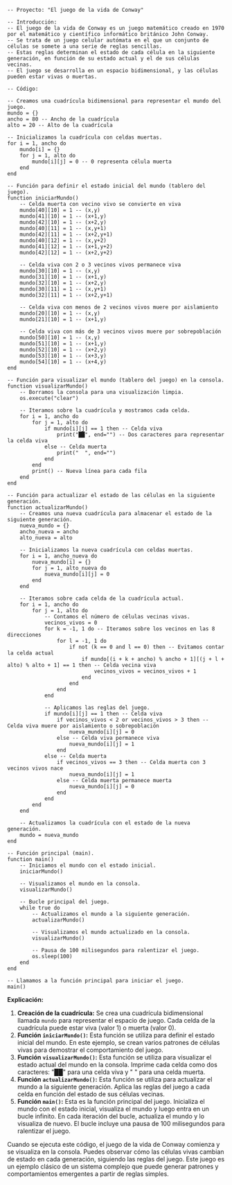 ```
-- Proyecto: "El juego de la vida de Conway"

-- Introducción:
-- El juego de la vida de Conway es un juego matemático creado en 1970 por el matemático y científico informático británico John Conway. 
-- Se trata de un juego celular autómata en el que un conjunto de células se somete a una serie de reglas sencillas.
-- Estas reglas determinan el estado de cada célula en la siguiente generación, en función de su estado actual y el de sus células vecinas. 
-- El juego se desarrolla en un espacio bidimensional, y las células pueden estar vivas o muertas.

-- Código:

-- Creamos una cuadrícula bidimensional para representar el mundo del juego.
mundo = {}
ancho = 80 -- Ancho de la cuadrícula
alto = 20 -- Alto de la cuadrícula

-- Inicializamos la cuadrícula con celdas muertas.
for i = 1, ancho do 
    mundo[i] = {}
    for j = 1, alto do
        mundo[i][j] = 0 -- 0 representa célula muerta
    end
end

-- Función para definir el estado inicial del mundo (tablero del juego).
function iniciarMundo()
    -- Celda muerta con vecino vivo se convierte en viva
    mundo[40][10] = 1 -- (x,y)
    mundo[41][10] = 1 -- (x+1,y)
    mundo[42][10] = 1 -- (x+2,y)
    mundo[40][11] = 1 -- (x,y+1)
    mundo[42][11] = 1 -- (x+2,y+1)
    mundo[40][12] = 1 -- (x,y+2)
    mundo[41][12] = 1 -- (x+1,y+2)
    mundo[42][12] = 1 -- (x+2,y+2)

    -- Celda viva con 2 o 3 vecinos vivos permanece viva
    mundo[30][10] = 1 -- (x,y)
    mundo[31][10] = 1 -- (x+1,y)
    mundo[32][10] = 1 -- (x+2,y)
    mundo[30][11] = 1 -- (x,y+1)
    mundo[32][11] = 1 -- (x+2,y+1)

    -- Celda viva con menos de 2 vecinos vivos muere por aislamiento
    mundo[20][10] = 1 -- (x,y)
    mundo[21][10] = 1 -- (x+1,y)

    -- Celda viva con más de 3 vecinos vivos muere por sobrepoblación
    mundo[50][10] = 1 -- (x,y)
    mundo[51][10] = 1 -- (x+1,y)
    mundo[52][10] = 1 -- (x+2,y)
    mundo[53][10] = 1 -- (x+3,y)
    mundo[54][10] = 1 -- (x+4,y)
end

-- Función para visualizar el mundo (tablero del juego) en la consola.
function visualizarMundo()
    -- Borramos la consola para una visualización limpia.
    os.execute("clear")

    -- Iteramos sobre la cuadrícula y mostramos cada celda.
    for i = 1, ancho do
        for j = 1, alto do
            if mundo[i][j] == 1 then -- Celda viva
                print("██", end="") -- Dos caracteres para representar la celda viva
            else -- Celda muerta
                print("  ", end="")
            end
        end
        print() -- Nueva línea para cada fila
    end
end

-- Función para actualizar el estado de las células en la siguiente generación.
function actualizarMundo()
    -- Creamos una nueva cuadrícula para almacenar el estado de la siguiente generación.
    nueva_mundo = {}
    ancho_nueva = ancho
    alto_nueva = alto

    -- Inicializamos la nueva cuadrícula con celdas muertas.
    for i = 1, ancho_nueva do
        nueva_mundo[i] = {}
        for j = 1, alto_nueva do
            nueva_mundo[i][j] = 0
        end
    end

    -- Iteramos sobre cada celda de la cuadrícula actual.
    for i = 1, ancho do
        for j = 1, alto do
            -- Contamos el número de células vecinas vivas.
            vecinos_vivos = 0
            for k = -1, 1 do -- Iteramos sobre los vecinos en las 8 direcciones
                for l = -1, 1 do
                    if not (k == 0 and l == 0) then -- Evitamos contar la celda actual
                        if mundo[(i + k + ancho) % ancho + 1][(j + l + alto) % alto + 1] == 1 then -- Celda vecina viva
                            vecinos_vivos = vecinos_vivos + 1
                        end
                    end
                end
            end

            -- Aplicamos las reglas del juego.
            if mundo[i][j] == 1 then -- Celda viva
                if vecinos_vivos < 2 or vecinos_vivos > 3 then -- Celda viva muere por aislamiento o sobrepoblación
                    nueva_mundo[i][j] = 0
                else -- Celda viva permanece viva
                    nueva_mundo[i][j] = 1
                end
            else -- Celda muerta
                if vecinos_vivos == 3 then -- Celda muerta con 3 vecinos vivos nace
                    nueva_mundo[i][j] = 1
                else -- Celda muerta permanece muerta
                    nueva_mundo[i][j] = 0
                end
            end
        end
    end

    -- Actualizamos la cuadrícula con el estado de la nueva generación.
    mundo = nueva_mundo
end

-- Función principal (main).
function main()
    -- Iniciamos el mundo con el estado inicial.
    iniciarMundo()

    -- Visualizamos el mundo en la consola.
    visualizarMundo()

    -- Bucle principal del juego.
    while true do
        -- Actualizamos el mundo a la siguiente generación.
        actualizarMundo()

        -- Visualizamos el mundo actualizado en la consola.
        visualizarMundo()

        -- Pausa de 100 milisegundos para ralentizar el juego.
        os.sleep(100)
    end
end

-- Llamamos a la función principal para iniciar el juego.
main()
```

**Explicación:**

1. **Creación de la cuadrícula:** Se crea una cuadrícula bidimensional llamada `mundo` para representar el espacio de juego. Cada celda de la cuadrícula puede estar viva (valor 1) o muerta (valor 0).
2. **Función `iniciarMundo()`:** Esta función se utiliza para definir el estado inicial del mundo. En este ejemplo, se crean varios patrones de células vivas para demostrar el comportamiento del juego.
3. **Función `visualizarMundo()`:** Esta función se utiliza para visualizar el estado actual del mundo en la consola. Imprime cada celda como dos caracteres: "██" para una celda viva y "  " para una celda muerta.
4. **Función `actualizarMundo()`:** Esta función se utiliza para actualizar el mundo a la siguiente generación. Aplica las reglas del juego a cada celda en función del estado de sus células vecinas.
5. **Función `main()`:** Esta es la función principal del juego. Inicializa el mundo con el estado inicial, visualiza el mundo y luego entra en un bucle infinito. En cada iteración del bucle, actualiza el mundo y lo visualiza de nuevo. El bucle incluye una pausa de 100 milisegundos para ralentizar el juego.

Cuando se ejecuta este código, el juego de la vida de Conway comienza y se visualiza en la consola. Puedes observar cómo las células vivas cambian de estado en cada generación, siguiendo las reglas del juego. Este juego es un ejemplo clásico de un sistema complejo que puede generar patrones y comportamientos emergentes a partir de reglas simples.